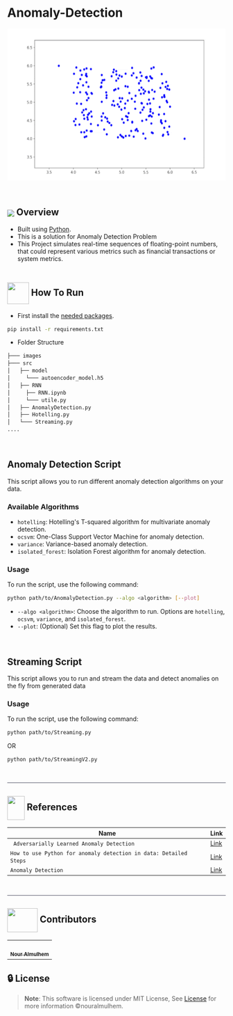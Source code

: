 <div align= >

# Anomaly-Detection


</div>
<div align="center">
   <img align="center" height="350px"  src="images/python_anomaly_detection_isolation_forest.gif" alt="logo">
   <br>


</div>

<p align="center">
    <br>
</p>

## <img align="center"  height =50px src="https://user-images.githubusercontent.com/71986226/154076110-1233d7a8-92c2-4d79-82c1-30e278aa518a.gif"> Overview

<ul>
<li> Built using <a href="https://docs.python.org/3/">Python</a>.</li>
<li> This is a solution for Anomaly Detection Problem</li>
<li> This Project simulates real-time sequences of floating-point numbers, that could represent various metrics such as financial transactions or system metrics.</li>

<br>

</ul>
</li>
</ul>
<a id = "Started"></a>

## <img  align= center width=50px height=50px src="https://c.tenor.com/HgX89Yku5V4AAAAi/to-the-moon.gif"> How To Run

- First install the <a href="https://github.com/nouralmulhem/Cipher-Sphere/blob/main/requirements.txt">needed packages</a>.</li>

```sh
pip install -r requirements.txt
```

- Folder Structure

```sh
├─── images
├─── src
│   ├── model
│     └─── autoencoder_model.h5
│   ├── RNN
│     ├── RNN.ipynb
│     └─── utile.py
│   ├── AnomalyDetection.py
│   ├── Hotelling.py
│   └─── Streaming.py
....
```

<br/>

## Anomaly Detection Script

This script allows you to run different anomaly detection algorithms on your data.

### Available Algorithms

- `hotelling`: Hotelling's T-squared algorithm for multivariate anomaly detection.
- `ocsvm`: One-Class Support Vector Machine for anomaly detection.
- `variance`: Variance-based anomaly detection.
- `isolated_forest`: Isolation Forest algorithm for anomaly detection.

### Usage

To run the script, use the following command:

```sh
python path/to/AnomalyDetection.py --algo <algorithm> [--plot]
```

- `--algo <algorithm>`: Choose the algorithm to run. Options are `hotelling`, `ocsvm`, `variance`, and `isolated_forest`.
- `--plot`: (Optional) Set this flag to plot the results.

<br/>

## Streaming Script

This script allows you to run and stream the data and detect anomalies on the fly from generated data


### Usage

To run the script, use the following command:

```sh
python path/to/Streaming.py 
```
OR
```sh
python path/to/StreamingV2.py 
```

<br/>

<hr style="background-color: #4b4c60"></hr>

<a id ="References"></a>

## <img  align="center" width= 40px height =55px src="https://i.giphy.com/media/v1.Y2lkPTc5MGI3NjExdnI2ZGR1dXVnM2VpdGpzZ3pydWJwYTF4cTVzYmppdGFiNGsyNmJ2cCZlcD12MV9pbnRlcm5hbF9naWZfYnlfaWQmY3Q9cw/Z5HWPHECnylZeYOZ6U/giphy.gif"> References


| Name       | Link                                                                 |
|-----------------|--------------------------------------------------------------------------|
| ` Adversarially Learned Anomaly Detection`     | [Link](https://arxiv.org/abs/1812.02288) |
| `How to use Python for anomaly detection in data: Detailed Steps`         | [Link](https://dataheadhunters.com/academy/how-to-use-python-for-anomaly-detection-in-data-detailed-steps/) |
| `Anomaly Detection`      | [Link](https://avinetworks.com/glossary/anomaly-detection/#:~:text=Anomaly%20detection%20is%20the%20identification,noise%2C%20novelties%2C%20and%20exceptions.) |

<br/>
<hr style="background-color: #4b4c60"></hr>
<a id ="Contributors"></a>

## <img  align="center" width= 70px height =55px src="https://media0.giphy.com/media/Xy702eMOiGGPzk4Zkd/giphy.gif?cid=ecf05e475vmf48k83bvzye3w2m2xl03iyem3tkuw2krpkb7k&rid=giphy.gif&ct=s"> Contributors

<table >
  <tr>
    <td align="center"><a href="https://github.com/nouralmulhem"><img src="https://avatars.githubusercontent.com/u/76218033?v=4" width="150;" alt=""/><br /><sub><b>Nour Almulhem</b></sub></a><br /></td>
  </tr>
</table>

<a id ="License"></a>

## 🔒 License

> **Note**: This software is licensed under MIT License, See [License](https://github.com/nouralmulhem/Cipher-Sphere/blob/main/LICENSE) for more information ©nouralmulhem.

